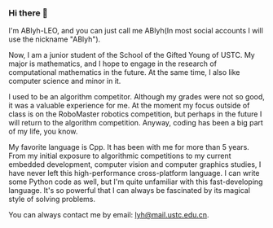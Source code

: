 ### Hi there 👋
I'm ABlyh-LEO, and you can just call me ABlyh(In most social accounts I will use the nickname "ABlyh").

Now, I am a junior student of the School of the Gifted Young of USTC. My major is mathematics, and I hope to engage in the research of computational mathematics in the future. At the same time, I also like computer science and minor in it.

I used to be an algorithm competitor. Although my grades were not so good, it was a valuable experience for me. At the moment my focus outside of class is on the RoboMaster robotics competition, but perhaps in the future I will return to the algorithm competition. Anyway, coding has been a big part of my life, you know.

My favorite language is Cpp. It has been with me for more than 5 years. From my initial exposure to algorithmic competitions to my current embedded development, computer vision and computer graphics studies, I have never left this high-performance cross-platform language. I can write some Python code as well, but I'm quite unfamiliar with this fast-developing language. It's so powerful that I can always be fascinated by its magical style of solving problems.

You can always contact me by email: lyh@mail.ustc.edu.cn.

<!--
I'm ABlyh-LEO, and you can just call me ABlyh(In most social accounts I will use the nickname "ABlyh").

Currently, I'm a freshman studying at the School of the Gifted Young of USTC. I haven't decided on my major yet(thanks to the policy of SGY, there is no need for me to decide which major to learn in grade 1), but I hope that I can be a student majoring in information and computing science(I have to highlight that this major in our school belongs to the school of math because there are so many people misunderstand it as computer science or computer engineering or something like that).

I used to be an OIer and now I'm an ICPCer. I don't have a good performance in OI(In 2021, I got 1st prize in NOIP of Shandong province and that's my best grade in OI), so I want to work hard to do well in ICPC. Last year(2023), I struggled to get the chance to go to a regional contest but only got an honorable mention in ICPC-Nanjing. This year, I will continue studying competitive programming.

My favorite language is Cpp. Due to the policy of CCF, I know little about modern Cpp but I'm currently studying the new features and I'm deeply moved by the beauty of them. I can write some Python code as well, but I'm quite unfamiliar with this fast-developing language. It's so powerful that I can always be fascinated by its magical style of solving problems.

I used to write some open-source code in junior high, but I almost lost this precious ability. You can just consider me a newcomer in Github and I can't wait to learn more about the details of the zen of open source.

You can always contact me by email: lyh@mail.ustc.edu.cn.

**ABlyh-LEO/ABlyh-LEO** is a ✨ _special_ ✨ repository because its `README.md` (this file) appears on your GitHub profile.

Here are some ideas to get you started:

- 🔭 I’m currently working on ...
- 🌱 I’m currently learning ...
- 👯 I’m looking to collaborate on ...
- 🤔 I’m looking for help with ...
- 💬 Ask me about ...
- 📫 How to reach me: ...
- 😄 Pronouns: ...
- ⚡ Fun fact: ...
-->
